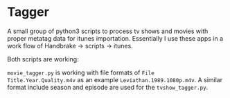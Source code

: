 # Tagger

A small group of python3 scripts to process tv shows and movies with proper metatag data for itunes importation.
Essentially I use these apps in a work flow of Handbrake -> scripts -> itunes.

Both scripts are working:

`movie_tagger.py` is working with file formats of `File Title.Year.Quality.m4v` as an example `Leviathan.1989.1080p.m4v`.
A similar format include season and episode are used for the `tvshow_tagger.py`.
